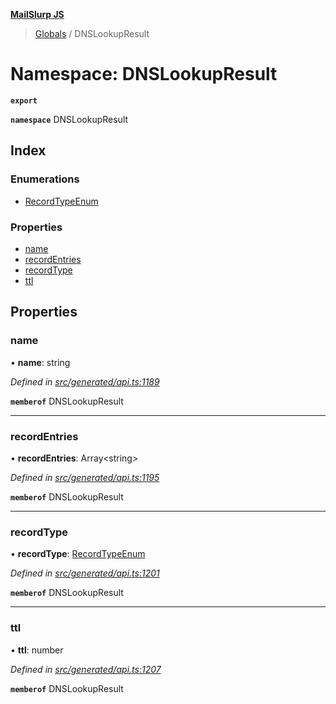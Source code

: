 **[MailSlurp JS](../README.md)**

> [Globals](../README.md) / DNSLookupResult

# Namespace: DNSLookupResult

**`export`** 

**`namespace`** DNSLookupResult

## Index

### Enumerations

* [RecordTypeEnum](../enums/dnslookupresult.recordtypeenum.md)

### Properties

* [name](dnslookupresult.md#name)
* [recordEntries](dnslookupresult.md#recordentries)
* [recordType](dnslookupresult.md#recordtype)
* [ttl](dnslookupresult.md#ttl)

## Properties

### name

•  **name**: string

*Defined in [src/generated/api.ts:1189](https://github.com/mailslurp/mailslurp-client/blob/eace919/src/generated/api.ts#L1189)*

**`memberof`** DNSLookupResult

___

### recordEntries

•  **recordEntries**: Array\<string>

*Defined in [src/generated/api.ts:1195](https://github.com/mailslurp/mailslurp-client/blob/eace919/src/generated/api.ts#L1195)*

**`memberof`** DNSLookupResult

___

### recordType

•  **recordType**: [RecordTypeEnum](../enums/dnslookupresult.recordtypeenum.md)

*Defined in [src/generated/api.ts:1201](https://github.com/mailslurp/mailslurp-client/blob/eace919/src/generated/api.ts#L1201)*

**`memberof`** DNSLookupResult

___

### ttl

•  **ttl**: number

*Defined in [src/generated/api.ts:1207](https://github.com/mailslurp/mailslurp-client/blob/eace919/src/generated/api.ts#L1207)*

**`memberof`** DNSLookupResult
